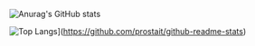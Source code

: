 

<!---
ProstaIT/ProstaIT is a ✨ special ✨ repository because its `README.md` (this file) appears on your GitHub profile.
You can click the Preview link to take a look at your changes.
--->

![Anurag's GitHub stats](https://github-readme-stats.vercel.app/api?username=prostait&show_icons=true&theme=dark)

![Top Langs](https://github-readme-stats.vercel.app/api/top-langs/?username=prostait&layout=compact)](https://github.com/prostait/github-readme-stats)
